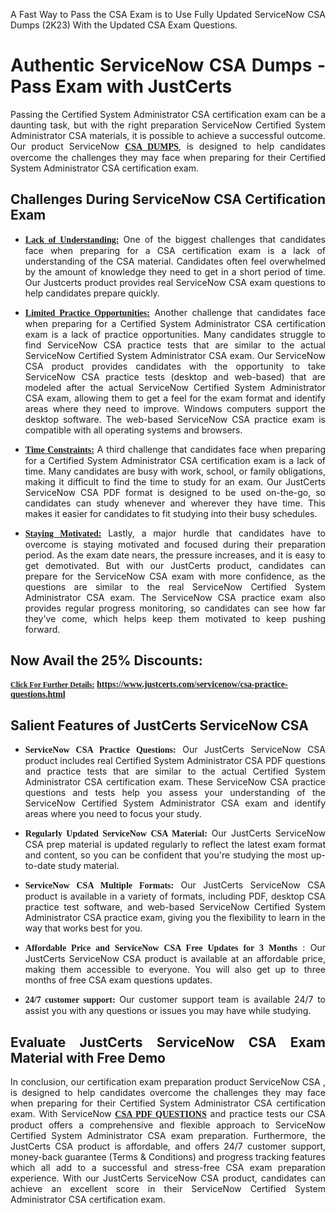 <p dir="auto" style="text-align: justify;">A Fast Way to Pass the CSA Exam is to Use Fully Updated ServiceNow CSA Dumps (2K23) With the Updated CSA Exam Questions.</p>

<h1 style="text-align: justify;"><strong>Authentic ServiceNow CSA Dumps - Pass Exam with JustCerts</strong></h1>

<p style="text-align: justify;">Passing the Certified System Administrator CSA certification exam can be a daunting task, but with the right preparation ServiceNow Certified System Administrator CSA materials, it is possible to achieve a successful outcome. Our product ServiceNow <strong><a href="https://www.justcerts.com/servicenow/csa-practice-questions.html"><span style="font-family:Georgia,serif;"><u>CSA DUMPS</u></span></a></strong>, is designed to help candidates overcome the challenges they may face when preparing for their Certified System Administrator CSA certification exam.</p>

<h2 style="text-align: justify;"><strong>Challenges During ServiceNow CSA Certification Exam</strong></h2>

<ul>
	<li style="text-align: justify;"><u><span style="font-family:Georgia,serif;"><strong>Lack of Understanding:</strong></span></u> One of the biggest challenges that candidates face when preparing for a CSA certification exam is a lack of understanding of the CSA material. Candidates often feel overwhelmed by the amount of knowledge they need to get in a short period of time. Our Justcerts product provides real ServiceNow CSA exam questions to help candidates prepare quickly.</li>
</ul>

<ul>
	<li style="text-align: justify;"><u><span style="font-family:Georgia,serif;"><strong>Limited Practice Opportunities:</strong></span></u> Another challenge that candidates face when preparing for a Certified System Administrator CSA certification exam is a lack of practice opportunities. Many candidates struggle to find ServiceNow CSA practice tests that are similar to the actual ServiceNow Certified System Administrator CSA exam. Our ServiceNow CSA product provides candidates with the opportunity to take ServiceNow CSA practice tests (desktop and web-based) that are modeled after the actual ServiceNow Certified System Administrator CSA exam, allowing them to get a feel for the exam format and identify areas where they need to improve. Windows computers support the desktop software. The web-based ServiceNow CSA practice exam is compatible with all operating systems and browsers.</li>
</ul>

<ul>
	<li style="text-align: justify;"><u><span style="font-family:Georgia,serif;"><strong>Time Constraints:</strong></span></u> A third challenge that candidates face when preparing for a Certified System Administrator CSA certification exam is a lack of time. Many candidates are busy with work, school, or family obligations, making it difficult to find the time to study for an exam. Our JustCerts ServiceNow CSA PDF format is designed to be used on-the-go, so candidates can study whenever and wherever they have time. This makes it easier for candidates to fit studying into their busy schedules.</li>
</ul>

<ul>
	<li style="text-align: justify;"><u><span style="font-family:Georgia,serif;"><strong>Staying Motivated:</strong></span></u> Lastly, a major hurdle that candidates have to overcome is staying motivated and focused during their preparation period. As the exam date nears, the pressure increases, and it is easy to get demotivated. But with our JustCerts product, candidates can prepare for the ServiceNow CSA exam with more confidence, as the questions are similar to the real ServiceNow Certified System Administrator CSA exam. The ServiceNow CSA practice exam also provides regular progress monitoring, so candidates can see how far they've come, which helps keep them motivated to keep pushing forward.</li>
</ul>

<h2 style="text-align: justify;"><strong>Now Avail the 25% Discounts:</strong></h2>

<p><span style="font-size:12px;"><u><span style="font-family:Georgia,serif;"><strong>Click For Further Details:</strong></span></u></span><span style="font-size:14px;"><span style="font-family:Georgia,serif;"><strong> <a href="https://www.justcerts.com/servicenow/csa-practice-questions.html">https://www.justcerts.com/servicenow/csa-practice-questions.html</a></strong></span></span></p>

<h2 style="text-align: justify;"><strong>Salient Features of JustCerts ServiceNow CSA</strong></h2>

<ul>
	<li style="text-align: justify;"><span style="font-family:Georgia,serif;"><strong>ServiceNow CSA Practice Questions:</strong></span> Our JustCerts ServiceNow CSA product includes real Certified System Administrator CSA PDF questions and practice tests that are similar to the actual Certified System Administrator CSA certification exam. These ServiceNow CSA practice questions and tests help you assess your understanding of the ServiceNow Certified System Administrator CSA exam and identify areas where you need to focus your study.</li>
</ul>

<ul>
	<li style="text-align: justify;"><span style="font-family:Georgia,serif;"><strong>Regularly Updated ServiceNow CSA Material:</strong></span> Our JustCerts ServiceNow CSA prep material is updated regularly to reflect the latest exam format and content, so you can be confident that you're studying the most up-to-date study material.</li>
</ul>

<ul>
	<li style="text-align: justify;"><span style="font-family:Georgia,serif;"><strong>ServiceNow CSA Multiple Formats:</strong></span> Our JustCerts ServiceNow CSA product is available in a variety of formats, including PDF, desktop CSA practice test software, and web-based ServiceNow Certified System Administrator CSA practice exam, giving you the flexibility to learn in the way that works best for you.</li>
</ul>

<ul>
	<li style="text-align: justify;"><span style="font-family:Georgia,serif;"><strong>Affordable Price and ServiceNow CSA Free Updates for 3 Months</strong></span> : Our JustCerts ServiceNow CSA product is available at an affordable price, making them accessible to everyone. You will also get up to three months of free CSA exam questions updates.</li>
</ul>

<ul>
	<li style="text-align: justify;"><span style="font-family:Georgia,serif;"><strong>24/7 customer support:</strong></span> Our customer support team is available 24/7 to assist you with any questions or issues you may have while studying.</li>
</ul>

<h2 style="text-align: justify;"><strong>Evaluate JustCerts ServiceNow CSA Exam Material with Free Demo</strong></h2>

<p style="text-align: justify;">In conclusion, our certification exam preparation product ServiceNow CSA , is designed to help candidates overcome the challenges they may face when preparing for their Certified System Administrator CSA certification exam. With ServiceNow <a href="https://www.justcerts.com/servicenow/csa-practice-questions.html"><u><strong><span style="font-family:Georgia,serif;">CSA PDF QUESTIONS</span></strong></u></a> and practice tests our CSA product offers a comprehensive and flexible approach to ServiceNow Certified System Administrator CSA exam preparation. Furthermore, the JustCerts CSA product is affordable, and offers 24/7 customer support, money-back guarantee (Terms & Conditions) and progress tracking features which all add to a successful and stress-free CSA exam preparation experience. With our JustCerts ServiceNow CSA product, candidates can achieve an excellent score in their ServiceNow Certified System Administrator CSA certification exam.</p>

